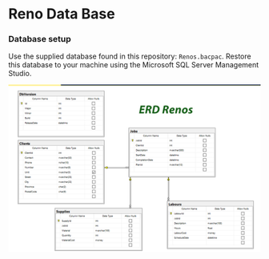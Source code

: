 # Reno Data Base

### Database setup

Use the supplied database found in this repository: `Renos.bacpac`. Restore this database to your machine using the Microsoft SQL Server Management Studio.

![ERD](./ERD_Renos.png)
